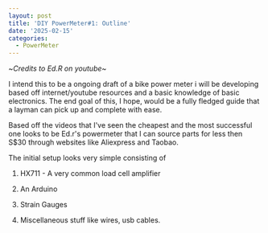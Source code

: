 ```yaml
---
layout: post
title: 'DIY PowerMeter#1: Outline'
date: '2025-02-15'
categories:
  - PowerMeter
---
```

~_Credits to Ed.R on youtube_~

I intend this to be a ongoing draft of a bike power meter i will be developing based off internet/youtube resources and a basic knowledge of basic electronics. The end goal of this, I hope, would be a fully fledged guide that a layman can pick up and complete with ease.

Based off the videos that I've seen the cheapest and the most successful one looks to be Ed.r's powermeter that I can source parts for less then S$30 through websites like Aliexpress and Taobao.

The initial setup looks very simple consisting of

1.  HX711 - A very common load cell amplifier
    
2.  An Arduino
    
3.  Strain Gauges
    
4.  Miscellaneous stuff like wires, usb cables.
